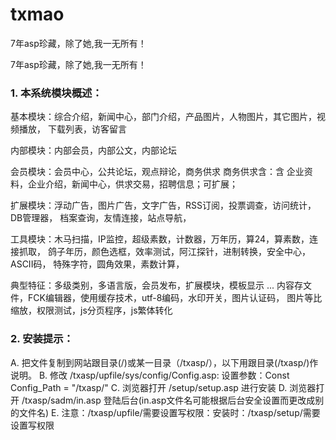 # txmao
7年asp珍藏，除了她,我一无所有！


7年asp珍藏，除了她,我一无所有！

### 1. 本系统模块概述：

基本模块：综合介绍，新闻中心，部门介绍，产品图片，人物图片，其它图片，视频播放，
         下载列表，访客留言

内部模块：内部会员，内部公文，内部论坛

会员模块：会员中心，公共论坛，观点辩论，商务供求
          商务供求含：含 企业资料，企业介绍，新闻中心，供求交易，招聘信息；可扩展；

扩展模块：浮动广告，图片广告，文字广告，RSS订阅，投票调查，访问统计，DB管理器，
          档案查询，友情连接，站点导航，

工具模块：木马扫描，IP监控，超级素数，计数器，万年历，算24，算素数，连接抓取，
          鸽子年历，颜色选框，效率测试，阿江探针，进制转换，安全中心，ASCII码，
		  特殊字符，圆角效果，素数计算，

典型特征：多级类别，多语言版，会员发布，扩展模块，模板显示 ... 
		  内容存文件，FCK编辑器，使用缓存技术，utf-8编码，水印开关，图片认证码，
		  图片等比缩放，权限测试，js分页程序，js繁体转化 

### 2. 安装提示：

A. 把文件复制到网站跟目录(/)或某一目录（/txasp/），以下用跟目录(/txasp/)作说明。
B. 修改 /txasp/upfile/sys/config/Config.asp: 设置参数：Const Config_Path = "/txasp/" 
C. 浏览器打开 /setup/setup.asp 进行安装
D. 浏览器打开 /txasp/sadm/in.asp 登陆后台(in.asp文件名可能根据后台安全设置而更改成别的文件名)
E. 注意：/txasp/upfile/需要设置写权限：安装时：/txasp/setup/需要设置写权限
